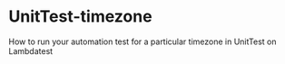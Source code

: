 # UnitTest-timezone
How to run your automation test for a particular timezone in UnitTest on Lambdatest
